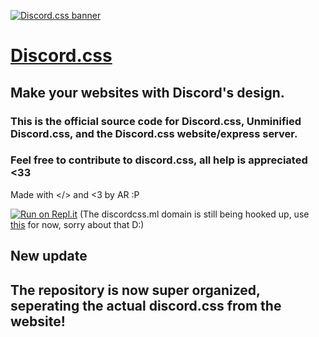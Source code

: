 [![Discord.css banner](https://media.discordapp.net/attachments/804550297107300413/807307879030980668/unknown.png?width=832&height=447)](https://discordcss.ml)
# [Discord.css](https://discordcss.ml)
## Make your websites with Discord's design.
### This is the official source code for Discord.css, Unminified Discord.css, and the Discord.css website/express server.
### Feel free to contribute to discord.css, all help is appreciated <33
Made with </> and <3 by AR :P


[![Run on Repl.it](https://repl.it/badge/github/Clay-Devs/discordcss)](https://repl.it/github/Clay-Devs/discordcss)
(The discordcss.ml domain is still being hooked up, use [this](https://discordcss.hijsgeiprygfirh.repl.co/discord.css) for now, sorry about that D:)


## New update
## The repository is now super organized, seperating the actual discord.css from the website!
